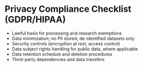 # Privacy Compliance Checklist (GDPR/HIPAA)

- Lawful basis for processing and research exemptions
- Data minimization; no PII stored; de-identified datasets only
- Security controls (encryption at rest, access control)
- Data subject rights handling for public data, where applicable
- Data retention schedule and deletion procedures
- Third-party dependencies and data transfers

